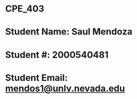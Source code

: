 # CPE_403
# Student Name: Saul Mendoza
# Student #: 2000540481
# Student Email: mendos1@unlv.nevada.edu
